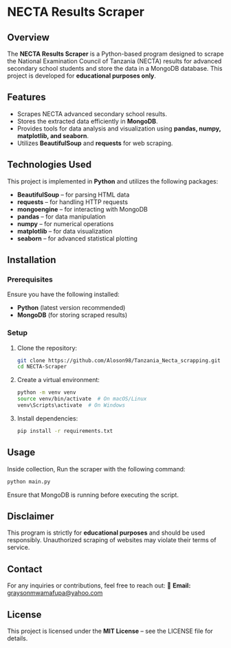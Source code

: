# NECTA Results Scraper

## Overview

The **NECTA Results Scraper** is a Python-based program designed to scrape the National Examination Council of Tanzania (NECTA) results for advanced secondary school students and store the data in a MongoDB database. This project is developed for **educational purposes only**.

## Features

- Scrapes NECTA advanced secondary school results.
- Stores the extracted data efficiently in **MongoDB**.
- Provides tools for data analysis and visualization using **pandas, numpy, matplotlib, and seaborn**.
- Utilizes **BeautifulSoup** and **requests** for web scraping.

## Technologies Used

This project is implemented in **Python** and utilizes the following packages:

- **BeautifulSoup** – for parsing HTML data
- **requests** – for handling HTTP requests
- **mongoengine** – for interacting with MongoDB
- **pandas** – for data manipulation
- **numpy** – for numerical operations
- **matplotlib** – for data visualization
- **seaborn** – for advanced statistical plotting

## Installation

### Prerequisites

Ensure you have the following installed:

- **Python** (latest version recommended)
- **MongoDB** (for storing scraped results)

### Setup

1. Clone the repository:

   ```bash
   git clone https://github.com/Aloson98/Tanzania_Necta_scrapping.git
   cd NECTA-Scraper
   ```

2. Create a virtual environment:

   ```bash
   python -m venv venv
   source venv/bin/activate  # On macOS/Linux
   venv\Scripts\activate  # On Windows
   ```

3. Install dependencies:

   ```bash
   pip install -r requirements.txt
   ```

## Usage

Inside collection, Run the scraper with the following command:

```bash
python main.py
```

Ensure that MongoDB is running before executing the script.

## Disclaimer

This program is strictly for **educational purposes** and should be used responsibly. Unauthorized scraping of websites may violate their terms of service.

## Contact

For any inquiries or contributions, feel free to reach out:
📧 **Email:** <graysonmwamafupa@yahoo.com>

## License

This project is licensed under the **MIT License** – see the LICENSE file for details.
